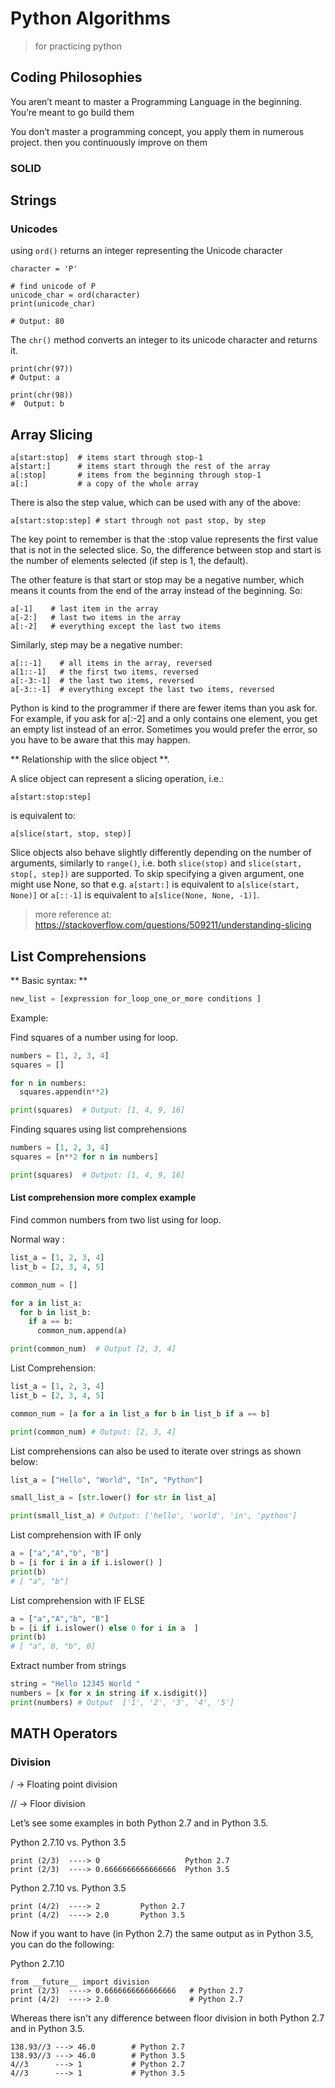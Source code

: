 # Python Algorithms
> for practicing python

## Coding Philosophies
You aren’t meant to master a Programming Language in the beginning.
You’re meant to go build them 

You don’t master a programming concept, 
you apply them in numerous project.
then you continuously improve on them

### SOLID


## Strings

### Unicodes
using `ord()` returns an integer representing the Unicode character
```
character = 'P'

# find unicode of P
unicode_char = ord(character)
print(unicode_char)

# Output: 80
```


The `chr()` method converts an integer to its unicode character and returns it.
```
print(chr(97))
# Output: a

print(chr(98))
#  Output: b
```



## Array Slicing 

```
a[start:stop]  # items start through stop-1
a[start:]      # items start through the rest of the array
a[:stop]       # items from the beginning through stop-1
a[:]           # a copy of the whole array
```

There is also the step value, which can be used with any of the above:

```
a[start:stop:step] # start through not past stop, by step
```

The key point to remember is that the :stop value represents the first value that is not in the selected slice. So, the difference between stop and start is the number of elements selected (if step is 1, the default).

The other feature is that start or stop may be a negative number, which means it counts from the end of the array instead of the beginning. So:

```
a[-1]    # last item in the array
a[-2:]   # last two items in the array
a[:-2]   # everything except the last two items
```

Similarly, step may be a negative number:

```
a[::-1]    # all items in the array, reversed
a[1::-1]   # the first two items, reversed
a[:-3:-1]  # the last two items, reversed
a[-3::-1]  # everything except the last two items, reversed
```

Python is kind to the programmer if there are fewer items than you ask for. For example, if you ask for a[:-2] and a only contains one element, you get an empty list instead of an error. Sometimes you would prefer the error, so you have to be aware that this may happen.

** Relationship with the slice object **. 

A slice object can represent a slicing operation, i.e.:

```
a[start:stop:step]
```

is equivalent to:

```
a[slice(start, stop, step)]
```

Slice objects also behave slightly differently depending on the number of arguments, similarly to `range()`, i.e. both `slice(stop)` and `slice(start, stop[, step])` are supported. To skip specifying a given argument, one might use None, so that e.g. `a[start:]` is equivalent to `a[slice(start, None)]` or `a[::-1]` is equivalent to `a[slice(None, None, -1)]`.




> more reference at: https://stackoverflow.com/questions/509211/understanding-slicing

## List Comprehensions

** Basic syntax: **  

``` Python
new_list = [expression for_loop_one_or_more conditions ]
```

Example:

Find squares of a number using for loop.

``` python
numbers = [1, 2, 3, 4]
squares = []

for n in numbers:
  squares.append(n**2)

print(squares)  # Output: [1, 4, 9, 16]
```


Finding squares using list comprehensions  
``` python
numbers = [1, 2, 3, 4]
squares = [n**2 for n in numbers]

print(squares)  # Output: [1, 4, 9, 16]
```

#### List comprehension more complex example

 Find common numbers from two list using for loop.   

 Normal way :
``` python
list_a = [1, 2, 3, 4]
list_b = [2, 3, 4, 5]

common_num = []

for a in list_a:
  for b in list_b:
    if a == b:
      common_num.append(a)

print(common_num)  # Output [2, 3, 4]
```

List Comprehension:  
``` Python
list_a = [1, 2, 3, 4]
list_b = [2, 3, 4, 5]

common_num = [a for a in list_a for b in list_b if a == b]

print(common_num) # Output: [2, 3, 4]
```

List comprehensions can also be used to iterate over strings as shown below:

``` python
list_a = ["Hello", "World", "In", "Python"]

small_list_a = [str.lower() for str in list_a]

print(small_list_a) # Output: ['hello', 'world', 'in', 'python']
```

List comprehension with IF only
```python
a = ["a","A","b", "B"]
b = [i for i in a if i.islower() ]
print(b)
# [ "a", "b"] 
```

List comprehension with IF ELSE 
```python
a = ["a","A","b", "B"]
b = [i if i.islower() else 0 for i in a  ]
print(b)
# [ "a", 0, "b", 0] 
```

Extract number from strings
```python
string = "Hello 12345 World "
numbers = [x for x in string if x.isdigit()]
print(numbers) # Output  ['1', '2', '3', '4', '5']
```


## MATH Operators

### Division 


/ → Floating point division

// → Floor division


Let’s see some examples in both Python 2.7 and in Python 3.5.

Python 2.7.10 vs. Python 3.5
```
print (2/3)  ----> 0                   Python 2.7
print (2/3)  ----> 0.6666666666666666  Python 3.5
```
Python 2.7.10 vs. Python 3.5
```
print (4/2)  ----> 2         Python 2.7
print (4/2)  ----> 2.0       Python 3.5
```
Now if you want to have (in Python 2.7) the same output as in Python 3.5, you can do the following:

Python 2.7.10
```
from __future__ import division
print (2/3)  ----> 0.6666666666666666   # Python 2.7
print (4/2)  ----> 2.0                  # Python 2.7
```
Whereas there isn't any difference between floor division in both Python 2.7 and in Python 3.5.
```
138.93//3 ---> 46.0        # Python 2.7
138.93//3 ---> 46.0        # Python 3.5
4//3      ---> 1           # Python 2.7
4//3      ---> 1           # Python 3.5
```
